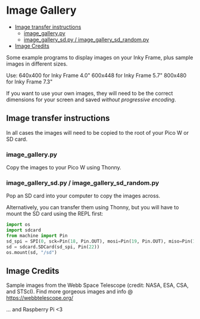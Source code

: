 # Image Gallery <!-- omit in toc -->

- [Image transfer instructions](#image-transfer-instructions)
  - [image\_gallery.py](#image_gallerypy)
  - [image\_gallery\_sd.py / image\_gallery\_sd\_random.py](#image_gallery_sdpy--image_gallery_sd_randompy)
- [Image Credits](#image-credits)

Some example programs to display images on your Inky Frame, plus sample images in different sizes.

Use:
640x400 for Inky Frame 4.0"
600x448 for Inky Frame 5.7"
800x480 for Inky Frame 7.3"

If you want to use your own images, they will need to be the correct dimensions for your screen and saved *without progressive encoding*.

## Image transfer instructions

In all cases the images will need to be copied to the root of your Pico W or SD card.

### image_gallery.py

Copy the images to your Pico W using Thonny.

### image_gallery_sd.py / image_gallery_sd_random.py

Pop an SD card into your computer to copy the images across.

Alternatively, you can transfer them using Thonny, but you will have to mount the SD card using the REPL first:

```python
import os
import sdcard
from machine import Pin
sd_spi = SPI(0, sck=Pin(18, Pin.OUT), mosi=Pin(19, Pin.OUT), miso=Pin(16, Pin.OUT))
sd = sdcard.SDCard(sd_spi, Pin(22))
os.mount(sd, "/sd")
```

## Image Credits

Sample images from the Webb Space Telescope (credit: NASA, ESA, CSA, and STScI).
Find more gorgeous images and info @ https://webbtelescope.org/

... and Raspberry Pi <3
